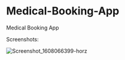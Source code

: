 # Medical-Booking-App
Medical Booking App

Screenshots:

![Screenshot_1608066399-horz](https://user-images.githubusercontent.com/63914002/110226913-c008d100-7ed1-11eb-8c2f-b7954af04a18.jpg)
